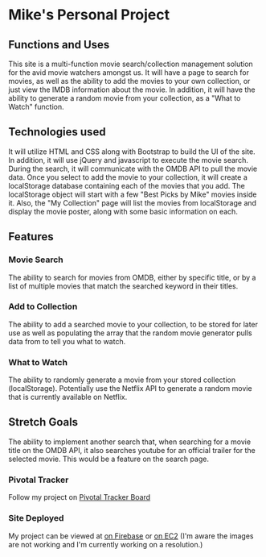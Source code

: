 # Mike's Personal Project


## Functions and Uses

This site is a multi-function movie search/collection management solution for the avid
movie watchers amongst us.  It will have a page to search for movies, as well as
the ability to add the movies to your own collection, or just view the IMDB information
about the movie.  In addition, it will have the ability to generate a random movie
from your collection, as a "What to Watch" function.

## Technologies used

It will utilize HTML and CSS along with Bootstrap to build the UI of the site.  In addition,
it will use jQuery and javascript to execute the movie search.  During the search,
it will communicate with the OMDB API to pull the movie data.  Once you select
to add the movie to your collection, it will create a localStorage database containing
each of the movies that you add.  The localStorage object will start with a few
"Best Picks by Mike" movies inside it.  Also, the "My Collection" page will list the
movies from localStorage and display the movie poster, along with some basic information
on each.



## Features

### Movie Search

The ability to search for movies from OMDB, either by specific title, or by a list
of multiple movies that match the searched keyword in their titles.


### Add to Collection

The ability to add a searched movie to your collection, to be stored for later use
as well as populating the array that the random movie generator pulls data from
to tell you what to watch.

### What to Watch

The ability to randomly generate a movie from your stored collection (localStorage).
Potentially use the Netflix API to generate a random movie that is currently available
on Netflix.


## Stretch Goals

The ability to implement another search that, when searching for a movie title on
the OMDB API, it also searches youtube for an official trailer for the selected
movie.  This would be a feature on the search page.

### Pivotal Tracker

Follow my project on [Pivotal Tracker Board](https://www.pivotaltracker.com/n/projects/1525201)

### Site Deployed

My project can be viewed at [on Firebase](https://MMDB-Movie-Database.firebaseapp.com)
or [on EC2](http://movies.mikedee.xyz) (I'm aware the images are not working and I'm currently working on a resolution.)

